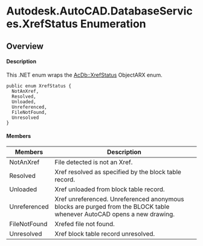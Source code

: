 # Autodesk.AutoCAD.DatabaseServices.XrefStatus Enumeration

## Overview

#### Description
This .NET enum wraps the [AcDb::XrefStatus](AcDb__XrefStatus.md) ObjectARX enum.
```text
public enum XrefStatus {
  NotAnXref,
  Resolved,
  Unloaded,
  Unreferenced,
  FileNotFound,
  Unresolved
}
```

#### Members
| Members | Description |
| --- | --- |
| NotAnXref | File detected is not an Xref. |
| Resolved | Xref resolved as specified by the block table record. |
| Unloaded | Xref unloaded from block table record. |
| Unreferenced | Xref unreferenced. Unreferenced anonymous blocks are purged from the BLOCK table whenever AutoCAD opens a new drawing. |
| FileNotFound | Xrefed file not found. |
| Unresolved | Xref block table record unresolved. |